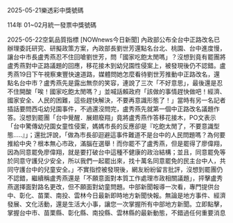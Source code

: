 
2025-05-21樂透彩中獎號碼

                                
114年 01~02月統一發票中獎號碼
                             
2025-05-22空氣品質指標
                              [NOWnews今日新聞] 內政部公布全台中正路改名已辦理委託研究、研擬政策方案，內政部長劉世芳還點名台北、桃園、台中進度慢，讓台中市長盧秀燕忍不住回嗆劉世芳，問「國家吃飽太閒嗎」？沒想到竟有罷團將盧秀燕對中正路議題的回應，移花接木到幼兒園性侵案上，被發現後仍不認錯。盧秀燕19日下午視察東豐快速道路，媒體問她怎麼看待劉世芳推動中正路改名，還點名台中市？盧秀燕先是露出無奈的笑容，連說了三次「不好意思」，最後還是忍不住開酸「唉！國家吃飽太閒嗎？」並喊話賴政府「該做的事情趕快做吧！經濟、國家安全、人民的困難，這些趕快解決，不要再意識形態了！」當時有另一名記者插話要問西屯幼兒園事件，不過還沒問完，盧秀燕先就第一個中正路改名議題作答。沒想到罷團「台中覺醒．展翅廢翔」竟將盧秀燕作答移花接木，PO文表示「台中驚傳幼兒園女童性侵案，媽媽市長的反應卻是『吃飽太閒了，不要意識型態.....』」；還批評說，「做為市長卻迴避這事件難道不是台中的人民問題嗎？為何要推給中央？根本無心市政，滿腦在選舉！而你罷不了盧秀燕，但是罷得了廖偉翔，因為同意罷免廖偉翔，就是要打破台中這種不健康的政治結構；並且，同意罷免等於同意守護兒少安全，所以我們一起罷出來，找十萬名同意罷免的民主台中人，共同守護台中的兒童安全。」不實指控被發現後，網友紛紛留言批評，沒想到罷團仍不認錯，繼續稱盧秀燕還是「不願意面對本質工作處理市政相關議題」，抨擊盧秀燕選擇面對路名更改，但不願面對幼童問題。中部新聞報導一次看，專門提供台中、彰化、苗栗、南投、雲林今日最新即時地方新聞快報。無論是地方事件、經濟發展、文化活動，還是生活大小事，讓您一次掌握所有中部地方新聞。立即點擊，掌握台中市、苗栗縣、彰化縣、南投縣、雲林縣的最新動態，不錯過任何重要消息